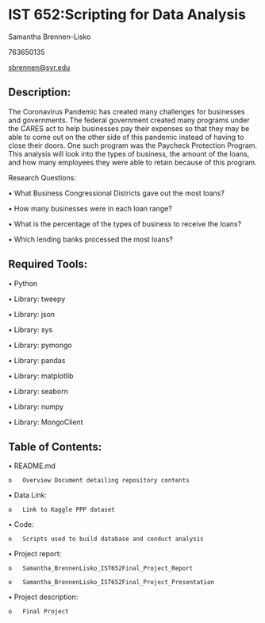 # IST 652:Scripting for Data Analysis 

Samantha Brennen-Lisko

763650135

sbrennen@syr.edu

## Description:
The Coronavirus Pandemic has created many challenges for businesses and governments. The federal government created many programs under the CARES act to help businesses pay their expenses so that they may be able to come out on the other side of this pandemic instead of having to close their doors. One such program was the Paycheck Protection Program. This analysis will look into the types of business, the amount of the loans, and how many employees they were able to retain because of this program. 

Research Questions:

   •	What Business Congressional Districts gave out the most loans?

   •	How many businesses were in each loan range? 

   •	What is the percentage of the types of business to receive the loans?

   •	Which lending banks processed the most loans?

## Required Tools:

  •	Python

  •	Library: tweepy

  •	Library: json  

  •	Library: sys

  •	Library: pymongo

  •	Library: pandas

  •	Library: matplotlib

  •	Library: seaborn

  •	Library: numpy

  •	Library: MongoClient

## Table of Contents:

 •	README.md

    o	Overview Document detailing repository contents

 •	Data Link:

    o	Link to Kaggle PPP dataset

 •	Code:

    o	Scripts used to build database and conduct analysis

 •	Project report:
 
    o	Samantha_BrennenLisko_IST652Final_Project_Report

    o	Samantha_BrennenLisko_IST652Final_Project_Presentation

 •	Project description:
 
    o	Final Project
